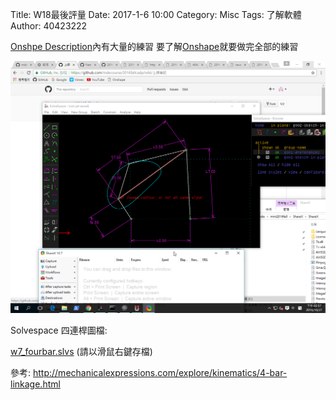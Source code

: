 Title: W18最後評量
Date: 2017-1-6 10:00
Category: Misc
Tags: 了解軟體
Author: 40423222

<a href="https://github.com/40423222/2016fallcadp_bg10/tree/gh-pages/Onshape%20Description">Onshpe Description</a>內有大量的練習 要了解<a href="https://www.onshape.com/">Onshape</a>就要做完全部的練習

<!-- PELICAN_END_SUMMARY -->

<img src="./../w7/cadp_w7_fourbar.png" width="600" />

Solvespace 四連桿圖檔:

<a href="./../w7/w7_fourbar.slvs">w7_fourbar.slvs</a> (請以滑鼠右鍵存檔)

參考: <a href="http://mechanicalexpressions.com/explore/kinematics/4-bar-linkage.html">http://mechanicalexpressions.com/explore/kinematics/4-bar-linkage.html</a>

